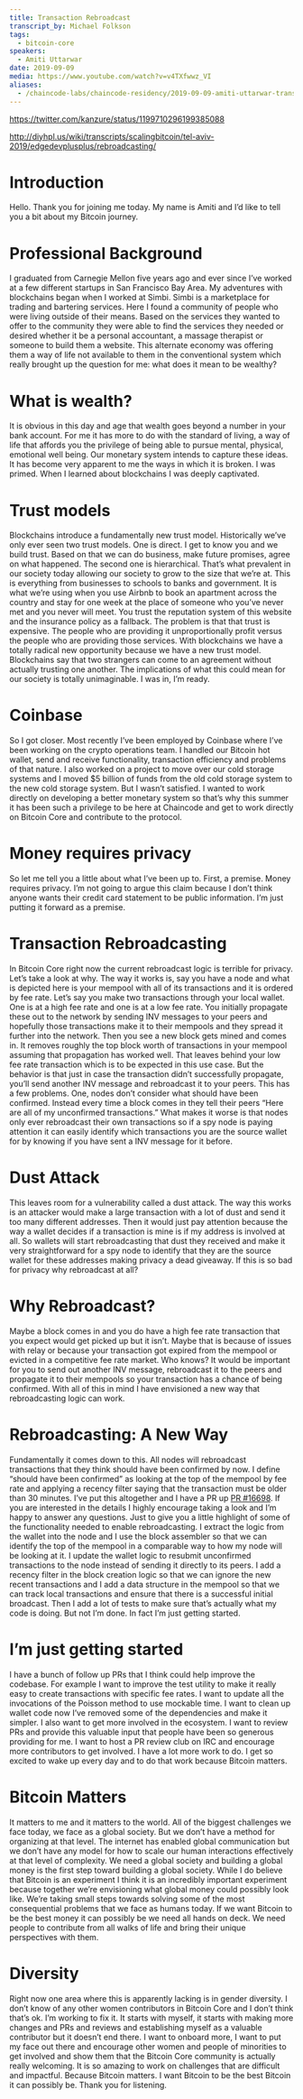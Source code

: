 ```yaml
---
title: Transaction Rebroadcast
transcript_by: Michael Folkson
tags:
  - bitcoin-core
speakers:
  - Amiti Uttarwar
date: 2019-09-09
media: https://www.youtube.com/watch?v=v4TXfwwz_VI
aliases:
  - /chaincode-labs/chaincode-residency/2019-09-09-amiti-uttarwar-transaction-rebroadcast/
---
```

<https://twitter.com/kanzure/status/1199710296199385088>

<http://diyhpl.us/wiki/transcripts/scalingbitcoin/tel-aviv-2019/edgedevplusplus/rebroadcasting/>

# Introduction

Hello. Thank you for joining me today. My name is Amiti and I’d like to tell you a bit about my Bitcoin journey.

# Professional Background

I graduated from Carnegie Mellon five years ago and ever since I’ve worked at a few different startups in San Francisco Bay Area. My adventures with blockchains began when I worked at Simbi. Simbi is a marketplace for trading and bartering services. Here I found a community of people who were living outside of their means. Based on the services they wanted to offer to the community they were able to find the services they needed or desired whether it be a personal accountant, a massage therapist or someone to build them a website. This alternate economy was offering them a way of life not available to them in the conventional system which really brought up the question for me: what does it mean to be wealthy?

# What is wealth?

It is obvious in this day and age that wealth goes beyond a number in your bank account. For me it has more to do with the standard of living, a way of life that affords you the privilege of being able to pursue mental, physical, emotional well being. Our monetary system intends to capture these ideas. It has become very apparent to me the ways in which it is broken. I was primed. When I learned about blockchains I was deeply captivated.

# Trust models

Blockchains introduce a fundamentally new trust model. Historically we’ve only ever seen two trust models. One is direct. I get to know you and we build trust. Based on that we can do business, make future promises, agree on what happened. The second one is hierarchical. That’s what prevalent in our society today allowing our society to grow to the size that we’re at. This is everything from businesses to schools to banks and government. It is what we’re using when you use Airbnb to book an apartment across the country and stay for one week at the place of someone who you’ve never met and you never will meet. You trust the reputation system of this website and the insurance policy as a fallback. The problem is that that trust is expensive. The people who are providing it unproportionally profit versus the people who are providing those services. With blockchains we have a totally radical new opportunity because we have a new trust model. Blockchains say that two strangers can come to an agreement without actually trusting one another. The implications of what this could mean for our society is totally unimaginable. I was in, I’m ready.

# Coinbase

So I got closer. Most recently I’ve been employed by Coinbase where I’ve been working on the crypto operations team. I handled our Bitcoin hot wallet, send and receive functionality, transaction efficiency and problems of that nature. I also worked on a project to move over our cold storage systems and I moved $5 billion of funds from the old cold storage system to the new cold storage system. But I wasn’t satisfied. I wanted to work directly on developing a better monetary system so that’s why this summer it has been such a privilege to be here at Chaincode and get to work directly on Bitcoin Core and contribute to the protocol.

# Money requires privacy

So let me tell you a little about what I’ve been up to. First, a premise. Money requires privacy. I’m not going to argue this claim because I don’t think anyone wants their credit card statement to be public information. I’m just putting it forward as a premise.

# Transaction Rebroadcasting

In Bitcoin Core right now the current rebroadcast logic is terrible for privacy. Let’s take a look at why. The way it works is, say you have a node and what is depicted here is your mempool with all of its transactions and it is ordered by fee rate. Let’s say you make two transactions through your local wallet. One is at a high fee rate and one is at a low fee rate. You initially propagate these out to the network by sending INV messages to your peers and hopefully those transactions make it to their mempools and they spread it further into the network. Then you see a new block gets mined and comes in. It removes roughly the top block worth of transactions in your mempool assuming that propagation has worked well. That leaves behind your low fee rate transaction which is to be expected in this use case. But the behavior is that just in case the transaction didn’t successfully propagate, you’ll send another INV message and rebroadcast it to your peers. This has a few problems. One, nodes don’t consider what should have been confirmed. Instead every time a block comes in they tell their peers “Here are all of my unconfirmed transactions.” What makes it worse is that nodes only ever rebroadcast their own transactions so if a spy node is paying attention it can easily identify which transactions you are the source wallet for by knowing if you have sent a INV message for it before.

# Dust Attack

This leaves room for a vulnerability called a dust attack. The way this works is an attacker would make a large transaction with a lot of dust and send it too many different addresses. Then it would just pay attention because the way a wallet decides if a transaction is mine is if my address is involved at all. So wallets will start rebroadcasting that dust they received and make it very straightforward for a spy node to identify that they are the source wallet for these addresses making privacy a dead giveaway. If this is so bad for privacy why rebroadcast at all?

# Why Rebroadcast?

Maybe a block comes in and you do have a high fee rate transaction that you expect would get picked up but it isn’t. Maybe that is because of issues with relay or because your transaction got expired from the mempool or evicted in a competitive fee rate market. Who knows? It would be important for you to send out another INV message, rebroadcast it to the peers and propagate it to their mempools so your transaction has a chance of being confirmed. With all of this in mind I have envisioned a new way that rebroadcasting logic can work.

# Rebroadcasting: A New Way

Fundamentally it comes down to this. All nodes will rebroadcast transactions that they think should have been confirmed by now. I define “should have been confirmed” as looking at the top of the mempool by fee rate and applying a recency filter saying that the transaction must be older than 30 minutes. I’ve put this altogether and I have a PR up [PR #16698](https://github.com/bitcoin/bitcoin/pull/16698). If you are interested in the details I highly encourage taking a look and I’m happy to answer any questions. Just to give you a little highlight of some of the functionality needed to enable rebroadcasting. I extract the logic from the wallet into the node and I use the block assembler so that we can identify the top of the mempool in a comparable way to how my node will be looking at it. I update the wallet logic to resubmit unconfirmed transactions to the node instead of sending it directly to its peers. I add a recency filter in the block creation logic so that we can ignore the new recent transactions and I add a data structure in the mempool so that we can track local transactions and ensure that there is a successful initial broadcast. Then I add a lot of tests to make sure that’s actually what my code is doing. But not I’m done. In fact I’m just getting started.

# I’m just getting started

I have a bunch of follow up PRs that I think could help improve the codebase. For example I want to improve the test utility to make it really easy to create transactions with specific fee rates. I want to update all the invocations of the Poisson method to use mockable time. I want to clean up wallet code now I’ve removed some of the dependencies and make it simpler. I also want to get more involved in the ecosystem. I want to review PRs and provide this valuable input that people have been so generous providing for me. I want to host a PR review club on IRC and encourage more contributors to get involved. I have a lot more work to do. I get so excited to wake up every day and to do that work because Bitcoin matters.

# Bitcoin Matters

It matters to me and it matters to the world. All of the biggest challenges we face today, we face as a global society. But we don’t have a method for organizing at that level. The internet has enabled global communication but we don’t have any model for how to scale our human interactions effectively at that level of complexity. We need a global society and building a global money is the first step toward building a global society. While I do believe that Bitcoin is an experiment I think it is an incredibly important experiment because together we’re envisioning what global money could possibly look like. We’re taking small steps towards solving some of the most consequential problems that we face as humans today. If we want Bitcoin to be the best money it can possibly be we need all hands on deck. We need people to contribute from all walks of life and bring their unique perspectives with them.

# Diversity

Right now one area where this is apparently lacking is in gender diversity. I don’t know of any other women contributors in Bitcoin Core and I don’t think that’s ok. I’m working to fix it. It starts with myself, it starts with making more changes and PRs and reviews and establishing myself as a valuable contributor but it doesn’t end there. I want to onboard more, I want to put my face out there and encourage other women and people of minorities to get involved and show them that the Bitcoin Core community is actually really welcoming. It is so amazing to work on challenges that are difficult and impactful. Because Bitcoin matters. I want Bitcoin to be the best Bitcoin it can possibly be. Thank you for listening.

